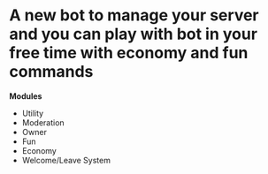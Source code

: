 # A new bot to manage your server and you can play with bot in your free time with economy and fun commands

**Modules**
- Utility
- Moderation
- Owner
- Fun
- Economy
- Welcome/Leave System

